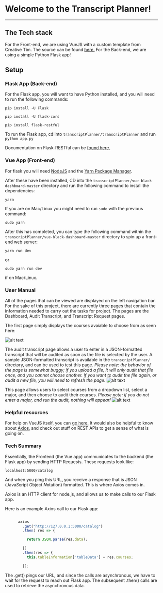 # Welcome to the Transcript Planner!

-------------------------------------------------------------
## The Tech stack

For the Front-end, we are using VueJS with a custom template from Creative Tim.  The source can be found [here.](https://www.creative-tim.com/product/vue-black-dashboard?affiliate_id=104113&ref=madewithvuejs.com#)
For the Back-end, we are using a simple Python Flask app!

## Setup

### Flask App (Back-end)
For the Flask app, you will want to have Python installed, and you will need to run the following commands:

```pip install -U Flask```

```pip install -U flask-cors```

```pip install flask-restful```

To run the Flask app, cd into ```transcriptPlanner/transcriptPlanner``` and run ```python app.py``` 

Documentation on Flask-RESTful can be [found here.](https://flask-restful.readthedocs.io/en/latest/)

### Vue App (Front-end)

For flask you will need [NodeJS](https://nodejs.org/en/) and  the [Yarn Package Manager](https://yarnpkg.com/en/).

After these have been installed, CD into the ```transcriptPlanner/vue-black-dashboard-master``` directory and run the following command to install the dependencies:

```yarn```

If you are on Mac/Linux you might need to run ```sudo``` with the previous command:

```sudo yarn```

After this has completed, you can type the following command within the ```transcriptPlanner/vue-black-dashboard-master``` directory to spin up a front-end web server:

```yarn run dev```

or 

```sudo yarn run dev```

if on Mac/Linux.

### User Manual
All of the pages that can be viewed are displayed on the left navigation bar.  For the sake of this project, there are currently three pages that contain the information needed to carry out the tasks for project.  The pages are the Dashboard, Audit Transcript, and Transcript Request pages.



The first page simply displays the courses avaiable to choose from as seen here:

![alt text](dashboard.png "dashboard")

The audit transcript page allows a user to enter in a JSON-formatted transcript that will be audited as soon as the file is selected by the user.  A sample JSON-formatted transcript is available in the ```transcriptPlanner/``` directory, and can be used to test this page. *Please note:  the behavior of the page is somewhat buggy; if you upload a file, it will only audit that file once, and you cannot choose another.  If you want to audit the file again, or audit a new file, you will need to refresh the page*. 
![alt text](fileupload.png "fileupload")

This page allows users to select courses from a dropdown list, select a major, and then choose to audit their courses.  *Please note:  if you do not enter a major, and run the audit, nothing will appear!*
![alt text](choosefile.png "choosefile")

### Helpful resources

For help on VueJS itself, you can [go here.](https://vuejs.org/v2/guide/)  It would also be helpful to know about [Axios](https://medium.com/codingthesmartway-com-blog/getting-started-with-axios-166cb0035237), and check out stuff on REST APIs to get a sense of what is going on.

### Tech Summary

Essentially, the Frontend (the Vue app) communicates to the backend (the Flask app) by sending HTTP Requests.  These requests look like:

```localhost:5000/catalog```

And when you ping this URL, you receive a response that is JSON (*J*ava*S*cript *O*bject *N*otation) formatted.  This is where Axios comes in.

Axios is an HTTP client for node.js, and allows us to make calls to our Flask app.

Here is an example Axios call to our Flask app:

```javascript

      axios
        .get("http://127.0.0.1:5000/catalog")
        .then( res => {

          return JSON.parse(res.data);

        })
        .then(res => {
          this.tableInformation['tableData'] = res.courses;

        });
```

The .get() pings our URL, and since the calls are asynchronous, we have to wait for the request to reach out Flask app.  The subsequent .then() calls are used to retrieve the asynchronous data.